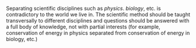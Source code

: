 Separating scientific disciplines such as *physics*. *biology*, etc. is contradictory to the world we live in. The scientific method should be taught transversally to different disciplines and questions should be answered with a full body of knowledge, not with partial interests (for example, conservation of energy in physics separated from conservation of energy in biology, etc.)

